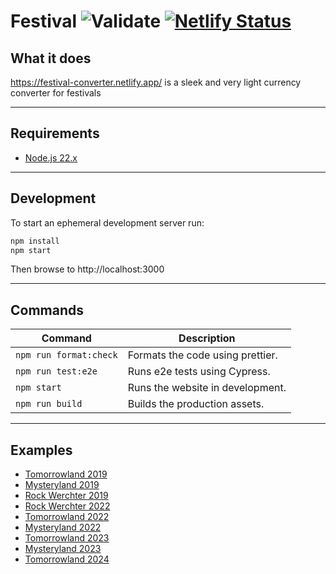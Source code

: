 # Festival ![Validate](https://github.com/7h1b0/festival/workflows/Validate/badge.svg) [![Netlify Status](https://api.netlify.com/api/v1/badges/32191849-dfc5-4285-b75d-4cbd831cfc2b/deploy-status)](https://app.netlify.com/sites/festival-converter/deploys)

## What it does

https://festival-converter.netlify.app/ is a sleek and very light currency converter for festivals

---

## Requirements

- [Node.js 22.x](https://nodejs.org/)

---

## Development

To start an ephemeral development server run:

```sh
npm install
npm start
```

Then browse to http://localhost:3000

---

## Commands

| Command                | Description                      |
| ---------------------- | -------------------------------- |
| `npm run format:check` | Formats the code using prettier. |
| `npm run test:e2e`     | Runs e2e tests using Cypress.    |
| `npm start`            | Runs the website in development. |
| `npm run build`        | Builds the production assets.    |

---

## Examples

- [Tomorrowland 2019](https://festival-converter.netlify.app/app/?name=Tomorrowland+2019&currency=Pearl&eur=16&value=10)
- [Mysteryland 2019](https://festival-converter.netlify.app/app/?name=Mysteryland&currency=Token&eur=15&value=5)
- [Rock Werchter 2019](https://festival-converter.netlify.app/app/?name=Rock+Werchter&currency=Voucher&eur=55&value=20)
- [Rock Werchter 2022](https://festival-converter.netlify.app/app/?name=Rock+Werchter+2022&currency=Voucher&eur=35&value=10)
- [Tomorrowland 2022](https://festival-converter.netlify.app/app/?name=Tomorrowland+2022&currency=Pearl&eur=20&value=12)
- [Mysteryland 2022](https://festival-converter.netlify.app/app/?name=Mysteryland+2022&currency=Token&eur=16&value=4.5)
- [Tomorrowland 2023](https://festival-converter.netlify.app/app/?name=Tomorrowland+2023&currency=Pearl&eur=20&value=11.5)
- [Mysteryland 2023](https://festival-converter.netlify.app/app/?name=Mysteryland+2023&currency=Token&eur=19&value=5)
- [Tomorrowland 2024](https://festival-converter.netlify.app/app/?name=Tomorrowland+2024&currency=Pearl&eur=20&value=11)
